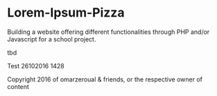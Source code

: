 # Lorem-Ipsum-Pizza
Building a website offering different functionalities through PHP and/or Javascript for a school project.

tbd

Test 26102016 1428

Copyright 2016 of omarzeroual & friends, or the respective owner of content
